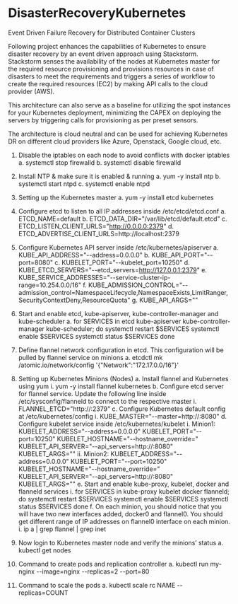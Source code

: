 # DisasterRecoveryKubernetes
Event Driven Failure Recovery for Distributed Container Clusters

Following project enhances the capabilities of Kubernetes to ensure disaster recovery by an event driven approach using Stackstorm.
Stackstorm senses the availability of the nodes at Kubernetes master for the required resource provisioning and provisions resources in case of disasters to meet the requirements and triggers a series of workflow to create the required resources (EC2) by making API calls to the cloud provider (AWS). 

This architecture can also serve as a baseline for utilizing the spot instances for your Kubernetes deployment, minimizing the CAPEX on deploying the servers by triggering calls for provisioning as per preset sensors.

The architecture is cloud neutral and can be used for achieving Kubernetes DR on different cloud providers like Azure, Openstack, Google cloud, etc.

1.	Disable the iptables on each node to avoid conflicts with docker iptables
	a.	systemctl stop firewalld
	b.	systemctl disable firewalld

2.	Install NTP & make sure it is enabled & running
	a.	yum -y install ntp
	b.	systemctl start ntpd
	c.	systemctl enable ntpd

3.	Setting up the Kubernetes master
	a.	yum -y install etcd kubernetes

4.	Configure etcd to listen to all IP addresses inside /etc/etcd/etcd.conf
	a.	ETCD_NAME=default
	b.	ETCD_DATA_DIR="/var/lib/etcd/default.etcd"
	c.	ETCD_LISTEN_CLIENT_URLS="http://0.0.0.0:2379"
	d.	ETCD_ADVERTISE_CLIENT_URLS=http://localhost:2379

5.	Configure Kubernetes API server inside /etc/kubernetes/apiserver
	a.	KUBE_API_ADDRESS="--address=0.0.0.0"
	b.	KUBE_API_PORT="--port=8080"
	c.	KUBELET_PORT="--kubelet_port=10250"
	d.	KUBE_ETCD_SERVERS="--etcd_servers=http://127.0.0.1:2379"
	e.	KUBE_SERVICE_ADDRESSES="--service-cluster-ip-range=10.254.0.0/16"
	f.	KUBE_ADMISSION_CONTROL="--admission_control=NamespaceLifecycle,NamespaceExists,LimitRanger,SecurityContextDeny,ResourceQuota"
	g.	KUBE_API_ARGS=""

6.	Start and enable etcd, kube-apiserver, kube-controller-manager and kube-scheduler
	a.	for SERVICES in etcd kube-apiserver kube-controller-manager kube-scheduler; do
			systemctl restart $SERVICES
			systemctl enable $SERVICES
			systemctl status $SERVICES 
		done

7.	Define flannel network configuration in etcd. This configuration will be pulled by flannel service on minions
	a.	etcdctl mk /atomic.io/network/config '{"Network":"172.17.0.0/16"}'

8.	Setting up Kubernetes Minions (Nodes)
	a.	Install flannel and Kubernetes using yum
		i.	yum -y install flannel kubernetes
	b.	Configure etcd server for flannel service. Update the following line inside /etc/sysconfig/flanneld to connect to the respective master
		i.	FLANNEL_ETCD="http://<master-ip>:2379"
	c.	Configure Kubernetes default config at /etc/kubernetes/config
		i.	KUBE_MASTER="--master=http://<master-ip>:8080"
	d.	Configure kubelet service inside /etc/kubernetes/kubelet
		i.	Minion1:
			KUBELET_ADDRESS="--address=0.0.0.0"
			KUBELET_PORT="--port=10250"
			KUBELET_HOSTNAME="--hostname_override=<self-ip>"
			KUBELET_API_SERVER="--api_servers=http://<master-ip>:8080"
			KUBELET_ARGS=""
		ii.	Minion2:
			KUBELET_ADDRESS="--address=0.0.0.0"
			KUBELET_PORT="--port=10250"
			KUBELET_HOSTNAME="--hostname_override=<self-ip>"
			KUBELET_API_SERVER="--api_servers=http://<master-ip>:8080"
			KUBELET_ARGS=""
	e.	Start and enable kube-proxy, kubelet, docker and flanneld services
		i.	for SERVICES in kube-proxy kubelet docker flanneld; do
				systemctl restart $SERVICES
				systemctl enable $SERVICES
				systemctl status $SERVICES 
			done
	f.	On each minion, you should notice that you will have two new interfaces added, docker0 and flannel0. You should get different range of IP addresses on flannel0 interface on each minion.
		i.	ip a | grep flannel | grep inet

9.	Now login to Kubernetes master node and verify the minions’ status
	a.	kubectl get nodes

10.	Command to create pods and replication controller
	a.	kubectl run my-nginx --image=nginx --replicas=2 --port=80

11.	Command to scale the pods
	a.	kubectl scale rc NAME --replicas=COUNT
